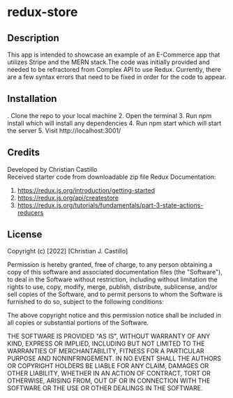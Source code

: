 # redux-store


## Description
This app is intended to showcase an example of an E-Commerce app that utilizes Stripe and the MERN stack.The code was initially provided and needed to be refractored from Complex API to use Redux. Currently, there are a few syntax errors that need to be fixed in order for the code to appear.

## Installation
. Clone the repo to your local machine
2. Open the terminal
3. Run npm install which will install any dependencies
4. Run npm start which will start the server
5. Visit http://localhost:3001/


## Credits
Developed by Christian Castillo  
Received starter code from downloadable zip file
Redux Documentation: 
1. https://redux.js.org/introduction/getting-started
2. https://redux.js.org/api/createstore
3. https://redux.js.org/tutorials/fundamentals/part-3-state-actions-reducers

## License
Copyright (c) [2022] [Christian J. Castillo]

Permission is hereby granted, free of charge, to any person obtaining a copy of this software and associated documentation files (the "Software"), to deal in the Software without restriction, including without limitation the rights to use, copy, modify, merge, publish, distribute, sublicense, and/or sell copies of the Software, and to permit persons to whom the Software is furnished to do so, subject to the following conditions:

The above copyright notice and this permission notice shall be included in all copies or substantial portions of the Software.

THE SOFTWARE IS PROVIDED "AS IS", WITHOUT WARRANTY OF ANY KIND, EXPRESS OR IMPLIED, INCLUDING BUT NOT LIMITED TO THE WARRANTIES OF MERCHANTABILITY, FITNESS FOR A PARTICULAR PURPOSE AND NONINFRINGEMENT. IN NO EVENT SHALL THE AUTHORS OR COPYRIGHT HOLDERS BE LIABLE FOR ANY CLAIM, DAMAGES OR OTHER LIABILITY, WHETHER IN AN ACTION OF CONTRACT, TORT OR OTHERWISE, ARISING FROM, OUT OF OR IN CONNECTION WITH THE SOFTWARE OR THE USE OR OTHER DEALINGS IN THE SOFTWARE.
